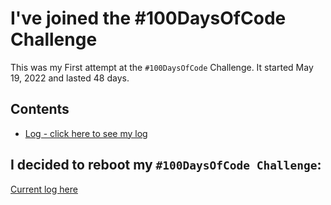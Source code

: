 # I've joined the #100DaysOfCode Challenge

This was my First attempt at the `#100DaysOfCode` Challenge. It started May 19, 2022 and lasted 48 days. 

## Contents

* [Log - click here to see my log](log.md)

## I decided to reboot my `#100DaysOfCode Challenge`:
[Current log here](../../../log.md)
